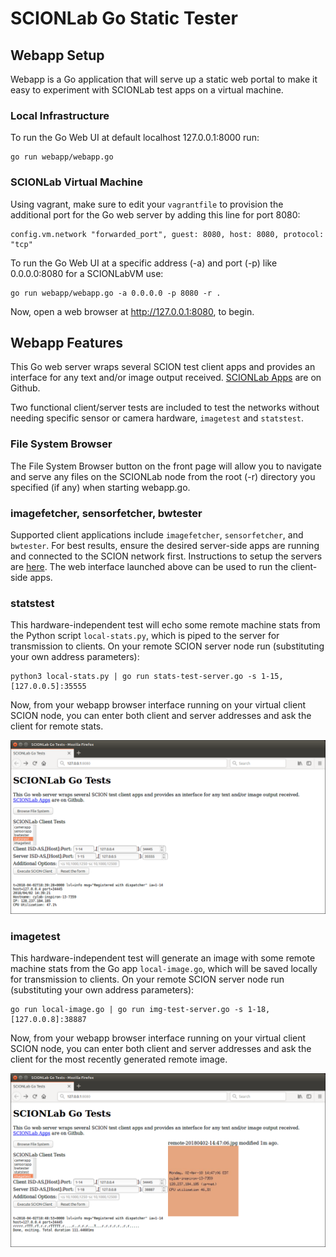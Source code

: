 SCIONLab Go Static Tester
=========================

## Webapp Setup

Webapp is a Go application that will serve up a static web portal to make it easy to
experiment with SCIONLab test apps on a virtual machine.


### Local Infrastructure

To run the Go Web UI at default localhost 127.0.0.1:8000 run:

```shell
go run webapp/webapp.go
```

### SCIONLab Virtual Machine

Using vagrant, make sure to edit your `vagrantfile` to provision the additional port
for the Go web server by adding this line for port 8080:

```
config.vm.network "forwarded_port", guest: 8080, host: 8080, protocol: "tcp"
```

To run the Go Web UI at a specific address (-a) and port (-p) like 0.0.0.0:8080 for a SCIONLabVM use:

```shell
go run webapp/webapp.go -a 0.0.0.0 -p 8080 -r .
```

Now, open a web browser at http://127.0.0.1:8080, to begin.


## Webapp Features

This Go web server wraps several SCION test client apps and provides an interface
for any text and/or image output received.
[SCIONLab Apps](http://github.com/perrig/scionlab) are on Github.

Two functional client/server tests are included to test the networks without needing
specific sensor or camera hardware, `imagetest` and `statstest`.

### File System Browser

The File System Browser button on the front page will allow you to navigate and serve any
files on the SCIONLab node from the root (-r) directory you specified (if any) when
starting webapp.go.

### imagefetcher, sensorfetcher, bwtester

Supported client applications include `imagefetcher`, `sensorfetcher`, and `bwtester`.
For best results, ensure the desired server-side apps are running and connected to
the SCION network first. Instructions to setup the servers are
[here](https://github.com/perrig/SCIONLab/blob/master/README.md).
The web interface launched above can be used to run the client-side apps.

### statstest

This hardware-independent test will echo some remote machine stats from the Python script
`local-stats.py`, which is piped to the server for transmission to clients.
On your remote SCION server node run (substituting your own address parameters):

```shell
python3 local-stats.py | go run stats-test-server.go -s 1-15,[127.0.0.5]:35555
```

Now, from your webapp browser interface running on your virtual client SCION node,
you can enter both client and server addresses and ask the client for remote stats.

![Alt text](static/img/statstest.png?raw=true "Title")


### imagetest

This hardware-independent test will generate an image with some remote machine stats from
the Go app `local-image.go`, which will be saved locally for transmission to clients.
On your remote SCION server node run (substituting your own address parameters):

```shell
go run local-image.go | go run img-test-server.go -s 1-18,[127.0.0.8]:38887
```

Now, from your webapp browser interface running on your virtual client SCION node,
you can enter both client and server addresses and ask the client for the most
recently generated remote image.

![Alt text](static/img/imagetest.png?raw=true "Title")
